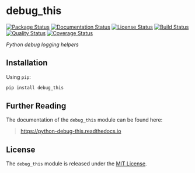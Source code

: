 # debug_this

[![Package Status][package-badge]][package-link]
[![Documentation Status][documentation-badge]][documentation-link]
[![License Status][license-badge]][license-link]
[![Build Status][build-badge]][build-link]
[![Quality Status][pre-commit-badge]][pre-commit-link]
[![Coverage Status][coverage-badge]][coverage-link]

*Python debug logging helpers*

## Installation

Using `pip`:
```bash
pip install debug_this
```

## Further Reading

The documentation of the `debug_this` module can be found here:

> https://python-debug-this.readthedocs.io

## License

The `debug_this` module is released under the [MIT License][license-link].

[package-badge]: https://img.shields.io/pypi/v/debug-this
[package-link]: https://pypi.org/project/debug-this
[documentation-badge]: https://img.shields.io/readthedocs/python-debug-this
[documentation-link]: https://python-debug-this.readthedocs.io/en/latest
[license-badge]: https://img.shields.io/github/license/jmlemetayer/python-debug-this
[license-link]: https://github.com/jmlemetayer/python-debug-this/blob/main/LICENSE.md
[build-badge]: https://img.shields.io/github/workflow/status/jmlemetayer/python-debug-this/python-debug-this/main
[build-link]: https://github.com/jmlemetayer/python-debug-this/actions
[pre-commit-badge]: https://results.pre-commit.ci/badge/github/jmlemetayer/python-debug-this/main.svg
[pre-commit-link]: https://results.pre-commit.ci/latest/github/jmlemetayer/python-debug-this/main
[coverage-badge]: https://img.shields.io/codecov/c/gh/jmlemetayer/python-debug-this/main
[coverage-link]: https://codecov.io/gh/jmlemetayer/python-debug-this
